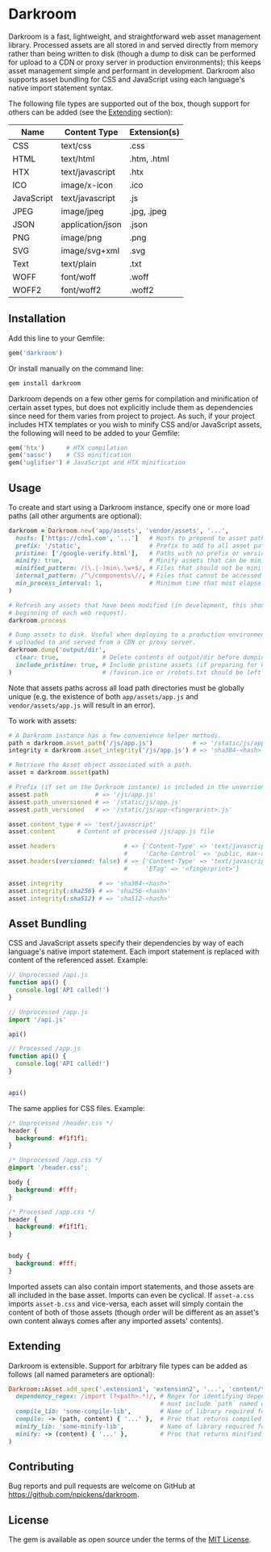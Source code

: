 # Darkroom

Darkroom is a fast, lightweight, and straightforward web asset management library. Processed assets are all
stored in and served directly from memory rather than being written to disk (though a dump to disk can be
performed for upload to a CDN or proxy server in production environments); this keeps asset management
simple and performant in development. Darkroom also supports asset bundling for CSS and JavaScript using
each language's native import statement syntax.

The following file types are supported out of the box, though support for others can be added (see the
[Extending](#extending) section):

| Name       | Content Type     | Extension(s) |
|------------|------------------|--------------|
| CSS        | text/css         | .css         |
| HTML       | text/html        | .htm, .html  |
| HTX        | text/javascript  | .htx         |
| ICO        | image/x-icon     | .ico         |
| JavaScript | text/javascript  | .js          |
| JPEG       | image/jpeg       | .jpg, .jpeg  |
| JSON       | application/json | .json        |
| PNG        | image/png        | .png         |
| SVG        | image/svg+xml    | .svg         |
| Text       | text/plain       | .txt         |
| WOFF       | font/woff        | .woff        |
| WOFF2      | font/woff2       | .woff2       |

## Installation

Add this line to your Gemfile:

```ruby
gem('darkroom')
```

Or install manually on the command line:

```bash
gem install darkroom
```

Darkroom depends on a few other gems for compilation and minification of certain asset types, but does not
explicitly include them as dependencies since need for them varies from project to project. As such, if your
project includes HTX templates or you wish to minify CSS and/or JavaScript assets, the following will need
to be added to your Gemfile:

```ruby
gem('htx')      # HTX compilation
gem('sassc')    # CSS minification
gem('uglifier') # JavaScript and HTX minification
```

## Usage

To create and start using a Darkroom instance, specify one or more load paths (all other arguments are
optional):

```ruby
darkroom = Darkroom.new('app/assets', 'vendor/assets', '...',
  hosts: ['https://cdn1.com', '...']   # Hosts to prepend to asset paths (useful in production)
  prefix: '/static',                   # Prefix to add to all asset paths
  pristine: ['/google-verify.html'],   # Paths with no prefix or versioning (e.g. /favicon.ico)
  minify: true,                        # Minify assets that can be minified
  minified_pattern: /(\.|-)min\.\w+$/, # Files that should not be minified
  internal_pattern: /^\/components\//, # Files that cannot be accessed directly
  min_process_interval: 1,             # Minimum time that must elapse between process calls
)

# Refresh any assets that have been modified (in development, this should be called at the
# beginning of each web request).
darkroom.process

# Dump assets to disk. Useful when deploying to a production environment where assets will be
# uploaded to and served from a CDN or proxy server.
darkroom.dump('output/dir',
  clear: true,            # Delete contents of output/dir before dumping
  include_pristine: true, # Include pristine assets (if preparing for CDN upload, files like
)                         # /favicon.ico or /robots.txt should be left out)
```

Note that assets paths across all load path directories must be globally unique (e.g. the existence of both
`app/assets/app.js` and `vendor/assets/app.js` will result in an error).

To work with assets:

```ruby
# A Darkroom instance has a few convenience helper methods.
path = darkroom.asset_path('/js/app.js')           # => '/static/js/app-<fingerprint>.js'
integrity = darkroom.asset_integrity('/js/app.js') # => 'sha384-<hash>'

# Retrieve the Asset object associated with a path.
asset = darkroom.asset(path)

# Prefix (if set on the Darkroom instance) is included in the unversioned and versioned paths.
assest.path             # => '/js/app.js'
assest.path_unversioned # => '/static/js/app.js'
assest.path_versioned   # => '/static/js/app-<fingerprint>.js'

asset.content_type # => 'text/javascript'
asset.content      # Content of processed /js/app.js file

asset.headers                   # => {'Content-Type' => 'text/javascript',
                                #     'Cache-Control' => 'public, max-age=31536000'}
asset.headers(versioned: false) # => {'Content-Type' => 'text/javascript',
                                #     'ETag' => '<fingerprint>'}

asset.integrity          # => 'sha384-<hash>'
asset.integrity(:sha256) # => 'sha256-<hash>'
asset.integrity(:sha512) # => 'sha512-<hash>'
```

## Asset Bundling

CSS and JavaScript assets specify their dependencies by way of each language's native import statement. Each
import statement is replaced with content of the referenced asset. Example:

```javascript
// Unprocessed /api.js
function api() {
  console.log('API called!')
}

// Unprocessed /app.js
import '/api.js'

api()

// Processed /app.js
function api() {
  console.log('API called!')
}


api()
```

The same applies for CSS files. Example:

```css
/* Unprocessed /header.css */
header {
  background: #f1f1f1;
}

/* Unprocessed /app.css */
@import '/header.css';

body {
  background: #fff;
}

/* Processed /app.css */
header {
  background: #f1f1f1;
}


body {
  background: #fff;
}
```

Imported assets can also contain import statements, and those assets are all included in the base asset.
Imports can even be cyclical. If `asset-a.css` imports `asset-b.css` and vice-versa, each asset will simply
contain the content of both of those assets (though order will be different as an asset's own content always
comes after any imported assets' contents).

## Extending

Darkroom is extensible. Support for arbitrary file types can be added as follows (all named parameters are
optional):

```ruby
Darkroom::Asset.add_spec('.extension1', 'extension2', '...', 'content/type',
  dependency_regex: /import (?<path>.*)/, # Regex for identifying dependencies for bundling;
                                          # must include `path` named capture group
  compile_lib: 'some-compile-lib',        # Name of library required for compilation
  compile: -> (path, content) { '...' },  # Proc that returns compiled content
  minify_lib: 'some-minify-lib',          # Name of library required for minification
  minify: -> (content) { '...' },         # Proc that returns minified content
)

```

## Contributing

Bug reports and pull requests are welcome on GitHub at https://github.com/npickens/darkroom.

## License

The gem is available as open source under the terms of the
[MIT License](https://opensource.org/licenses/MIT).
